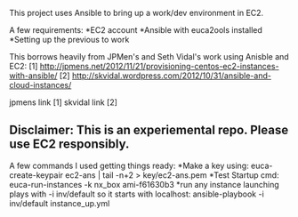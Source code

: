 This project uses Ansible to bring up a work/dev environment in EC2.

A few requirements:
*EC2 account
*Ansible with euca2ools installed
*Setting up the previous to work

This borrows heavily from JPMen's and Seth Vidal's work using Anisble and EC2:
[1] http://jpmens.net/2012/11/21/provisioning-centos-ec2-instances-with-ansible/
[2] http://skvidal.wordpress.com/2012/10/31/ansible-and-cloud-instances/

jpmens link [1]
skvidal link [2]

Disclaimer: This is an experiemental repo. Please use EC2 responsibly.
---

A few commands I used getting things ready:
*Make a key using: euca-create-keypair ec2-ans | tail -n+2 > key/ec2-ans.pem
*Test Startup cmd: euca-run-instances -k nx_box ami-f61630b3
*run any instance launching plays with -i inv/default so it starts with localhost: ansible-playbook -i inv/default instance_up.yml
